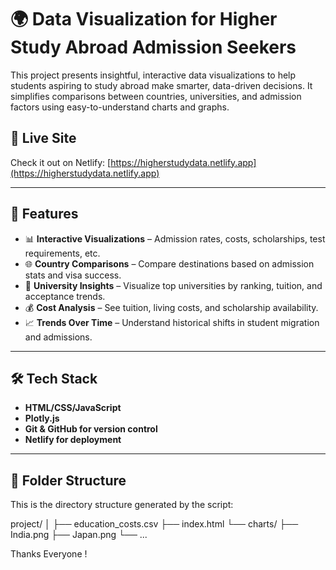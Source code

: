 # 🌍 Data Visualization for Higher Study Abroad Admission Seekers

This project presents insightful, interactive data visualizations to help students aspiring to study abroad make smarter, data-driven decisions. It simplifies comparisons between countries, universities, and admission factors using easy-to-understand charts and graphs.

## 🚀 Live Site
Check it out on Netlify: [https://higherstudydata.netlify.app](https://higherstudydata.netlify.app)  


---

## 📌 Features

- 📊 **Interactive Visualizations** – Admission rates, costs, scholarships, test requirements, etc.
- 🌐 **Country Comparisons** – Compare destinations based on admission stats and visa success.
- 🏫 **University Insights** – Visualize top universities by ranking, tuition, and acceptance trends.
- 💰 **Cost Analysis** – See tuition, living costs, and scholarship availability.
- 📈 **Trends Over Time** – Understand historical shifts in student migration and admissions.

---

## 🛠️ Tech Stack

- **HTML/CSS/JavaScript**
- **Plotly.js**
- **Git & GitHub for version control**
- **Netlify for deployment**

---

## 📂 Folder Structure


This is the directory structure generated by the script:



project/
│
├── education_costs.csv
├── index.html
└── charts/
    ├── India.png
    ├── Japan.png
    └── ...


Thanks Everyone !
